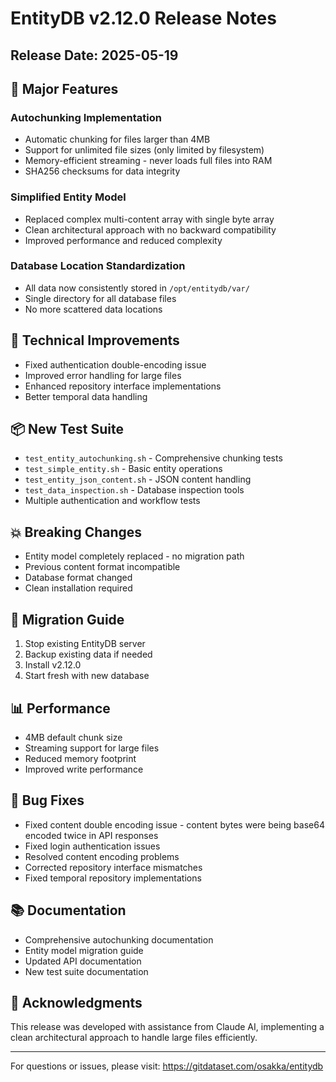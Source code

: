 # EntityDB v2.12.0 Release Notes

## Release Date: 2025-05-19

## 🚀 Major Features

### Autochunking Implementation
- Automatic chunking for files larger than 4MB
- Support for unlimited file sizes (only limited by filesystem)
- Memory-efficient streaming - never loads full files into RAM
- SHA256 checksums for data integrity

### Simplified Entity Model
- Replaced complex multi-content array with single byte array
- Clean architectural approach with no backward compatibility
- Improved performance and reduced complexity

### Database Location Standardization
- All data now consistently stored in `/opt/entitydb/var/`
- Single directory for all database files
- No more scattered data locations

## 🔧 Technical Improvements

- Fixed authentication double-encoding issue
- Improved error handling for large files
- Enhanced repository interface implementations
- Better temporal data handling

## 📦 New Test Suite

- `test_entity_autochunking.sh` - Comprehensive chunking tests
- `test_simple_entity.sh` - Basic entity operations
- `test_entity_json_content.sh` - JSON content handling
- `test_data_inspection.sh` - Database inspection tools
- Multiple authentication and workflow tests

## 💥 Breaking Changes

- Entity model completely replaced - no migration path
- Previous content format incompatible
- Database format changed
- Clean installation required

## 🔄 Migration Guide

1. Stop existing EntityDB server
2. Backup existing data if needed
3. Install v2.12.0
4. Start fresh with new database

## 📊 Performance

- 4MB default chunk size
- Streaming support for large files
- Reduced memory footprint
- Improved write performance

## 🐛 Bug Fixes

- Fixed content double encoding issue - content bytes were being base64 encoded twice in API responses
- Fixed login authentication issues
- Resolved content encoding problems
- Corrected repository interface mismatches
- Fixed temporal repository implementations

## 📚 Documentation

- Comprehensive autochunking documentation
- Entity model migration guide
- Updated API documentation
- New test suite documentation

## 🙏 Acknowledgments

This release was developed with assistance from Claude AI, implementing a clean architectural approach to handle large files efficiently.

---

For questions or issues, please visit:
https://gitdataset.com/osakka/entitydb